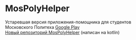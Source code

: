 # MosPolyHelper
Устаревшая версия приложения-помощника для студентов Московского Политеха 
[Google Play](https://play.google.com/store/apps/details?id=com.mospolytech.mospolyhelper)  
[Новый репозиторий MosPolyHelper](https://github.com/tipapro/MosPolyHelper) (написан на kotlin)

